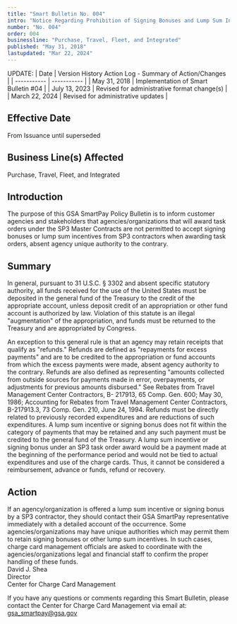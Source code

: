```yaml
---
title: "Smart Bulletin No. 004"
intro: "Notice Regarding Prohibition of Signing Bonuses and Lump Sum Incentives for Task Orders Awarded Under GSA SmartPay® 3"
number: "No. 004"
order: 004
businessline: "Purchase, Travel, Fleet, and Integrated"
published: "May 31, 2018"
lastupdated: "Mar 22, 2024"
---
```


UPDATE:
| Date | Version History Action Log - Summary of Action/Changes |
| ----------- | ----------- |
| May 31, 2018 | Implementation of Smart Bulletin #04 |
| July 13, 2023 | Revised for administrative format change(s) |
| March 22, 2024 | Revised for administrative updates |

## Effective Date

From Issuance until superseded


## Business Line(s) Affected

Purchase, Travel, Fleet, and Integrated


## Introduction

The purpose of this GSA SmartPay Policy Bulletin is to inform customer agencies and stakeholders that agencies/organizations that will award task orders under the SP3 Master Contracts are not permitted to accept signing bonuses or lump sum incentives from SP3 contractors when awarding task orders, absent agency unique authority to the contrary. 


## Summary

In general, pursuant to 31 U.S.C. § 3302 and absent specific statutory authority, all funds received for the use of the United States must be deposited in the general fund of the Treasury to the credit of the appropriate account, unless deposit credit of an appropriation or other fund account is authorized by law. Violation of this statute is an illegal "augmentation" of the appropriation, and funds must be returned to the Treasury and are appropriated by Congress. 

An exception to this general rule is that an agency may retain receipts that qualify as "refunds." Refunds are defined as "repayments for excess payments" and are to be credited to the appropriation or fund accounts from which the excess payments were made, absent agency authority to the contrary. Refunds are also defined as representing "amounts collected from outside sources for payments made in error, overpayments, or adjustments for previous amounts disbursed." See Rebates from Travel Management Center Contractors, B- 217913, 65 Comp. Gen. 600; May 30, 1986; Accounting for Rebates from Travel Management Center Contractors, B-217913.3, 73 Comp. Gen. 210, June 24, 1994. Refunds must be directly related to previously recorded expenditures and are reductions of such expenditures. A lump sum incentive or signing bonus does not fit within the category of payments that may be retained and any such payment must be credited to the general fund of the Treasury. A lump sum incentive or signing bonus under an SP3 task order award would be a payment made at the beginning of the performance period and would not be tied to actual expenditures and use of the charge cards. Thus, it cannot be considered a reimbursement, advance or funds, refund or recovery. 


## Action

If an agency/organization is offered a lump sum incentive or signing bonus by a SP3 contractor, they should contact their GSA SmartPay representative immediately with a detailed account of the occurrence. Some agencies/organizations may have unique authorities which may permit them to retain signing bonuses or other lump sum incentives. In such cases, charge card management officials are asked to coordinate with the agencies/organizations legal and financial staff to confirm the proper handling of these funds.<br />
David J. Shea<br />
Director<br />
Center for Charge Card Management<br />

If you have any questions or comments regarding this Smart Bulletin, please contact the Center for Charge Card Management via email at: gsa_smartpay@gsa.gov

